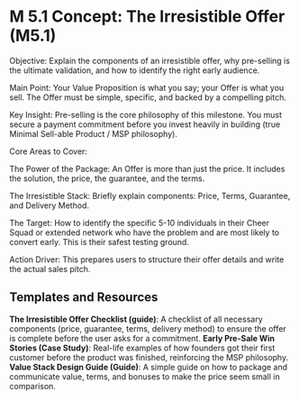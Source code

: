 # M 5.1 Concept: The Irresistible Offer (M5.1)
Objective: Explain the components of an irresistible offer, why pre-selling is the ultimate validation, and how to identify the right early audience.

Main Point: Your Value Proposition is what you say; your Offer is what you sell. The Offer must be simple, specific, and backed by a compelling pitch.

Key Insight: Pre-selling is the core philosophy of this milestone. You must secure a payment commitment before you invest heavily in building (true Minimal Sell-able Product / MSP philosophy).

Core Areas to Cover:

The Power of the Package: An Offer is more than just the price. It includes the solution, the price, the guarantee, and the terms.

The Irresistible Stack: Briefly explain components: Price, Terms, Guarantee, and Delivery Method.

The Target: How to identify the specific 5-10 individuals in their Cheer Squad or extended network who have the problem and are most likely to convert early. This is their safest testing ground.

Action Driver: This prepares users to structure their offer details and write the actual sales pitch.

## Templates and Resources
**The Irresistible Offer Checklist (guide)**: A checklist of all necessary components (price, guarantee, terms, delivery method) to ensure the offer is complete before the user asks for a commitment.
**Early Pre-Sale Win Stories (Case Study)**: Real-life examples of how founders got their first customer before the product was finished, reinforcing the MSP philosophy.
**Value Stack Design Guide (Guide)**: A simple guide on how to package and communicate value, terms, and bonuses to make the price seem small in comparison.